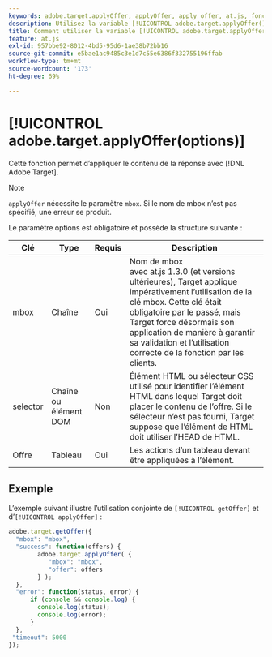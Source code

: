 ```yaml
---
keywords: adobe.target.applyOffer, applyOffer, apply offer, at.js, fonctions, fonction, $8
description: Utilisez la variable [!UICONTROL adobe.target.applyOffer()] pour la fonction [!DNL Adobe Target] Bibliothèque JavaScript at.js pour appliquer le contenu de la réponse.
title: Comment utiliser la variable [!UICONTROL adobe.target.applyOffer()] Fonction ?
feature: at.js
exl-id: 957bbe92-8012-4bd5-95d6-1ae38b72bb16
source-git-commit: e5bae1ac9485c3e1d7c55e6386f332755196ffab
workflow-type: tm+mt
source-wordcount: '173'
ht-degree: 69%

---
```


# [!UICONTROL adobe.target.applyOffer(options)]

Cette fonction permet d’appliquer le contenu de la réponse avec [!DNL Adobe Target].

>[!NOTE]
>
>`applyOffer` nécessite le paramètre `mbox`. Si le nom de mbox n’est pas spécifié, une erreur se produit.

Le paramètre options est obligatoire et possède la structure suivante :

| Clé | Type | Requis | Description |
|--- |--- |--- |--- |
| mbox | Chaîne | Oui | Nom de mbox<br /> avec at.js 1.3.0 (et versions ultérieures), Target applique impérativement l’utilisation de la clé mbox. Cette clé était obligatoire par le passé, mais Target force désormais son application de manière à garantir sa validation et l’utilisation correcte de la fonction par les clients. |
| selector | Chaîne ou élément DOM | Non | Élément HTML ou sélecteur CSS utilisé pour identifier l’élément HTML dans lequel Target doit placer le contenu de l’offre. Si le sélecteur n’est pas fourni, Target suppose que l’élément de HTML doit utiliser l’HEAD de HTML. |
| Offre | Tableau | Oui | Les actions d’un tableau devant être appliquées à l’élément. |

## Exemple

L’exemple suivant illustre l’utilisation conjointe de `[!UICONTROL getOffer]` et d’`[!UICONTROL applyOffer]` :

```javascript {line-numbers="true"}
adobe.target.getOffer({   
  "mbox": "mbox",   
  "success": function(offers) {           
        adobe.target.applyOffer( {  
           "mbox": "mbox", 
           "offer": offers  
        } ); 
  },   
  "error": function(status, error) {           
      if (console && console.log) { 
        console.log(status); 
        console.log(error); 
      } 
  }, 
 "timeout": 5000 
}); 
```
